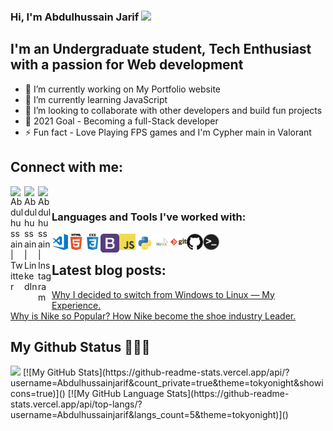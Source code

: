 ### Hi, I'm Abdulhussain Jarif <img src="https://media.giphy.com/media/hvRJCLFzcasrR4ia7z/giphy.gif" width="25px">

## I'm an Undergraduate student, Tech Enthusiast with a passion for Web development
- 🔭 I’m currently working on My Portfolio website
- 🌱 I’m currently learning JavaScript
- 👯 I’m looking to collaborate with other developers and build fun projects
- 🥅 2021 Goal - Becoming a full-Stack developer
- ⚡ Fun fact - Love Playing FPS games and I'm Cypher main in Valorant

## Connect with me:
<!-- [<img align="left" alt="Abdulhussain | Personal Website" width="22px" src="https://raw.githubusercontent.com/iconic/open-iconic/master/svg/globe.svg" />][website] -->
[<img align="left" alt="Abdulhussain | Twitter" width="22px" src="https://www.svgrepo.com/show/157815/twitter.svg" />][twitter]
[<img align="left" alt="Abdulhussain | LinkedIn" width="22px" src="https://www.svgrepo.com/show/157006/linkedin.svg" />][linkedin]
[<img align="left" alt="Abdulhussain | Instagram" width="22px" src="https://www.svgrepo.com/show/111199/instagram.svg" />][instagram]

<br />

### Languages and Tools I've worked with:

<img align="left" alt="Visual Studio Code" width="26px" src="https://raw.githubusercontent.com/github/explore/80688e429a7d4ef2fca1e82350fe8e3517d3494d/topics/visual-studio-code/visual-studio-code.png" />
<img align="left" alt="HTML5" width="26px" src="https://raw.githubusercontent.com/github/explore/80688e429a7d4ef2fca1e82350fe8e3517d3494d/topics/html/html.png" />
<img align="left" alt="CSS3" width="26px" src="https://raw.githubusercontent.com/github/explore/80688e429a7d4ef2fca1e82350fe8e3517d3494d/topics/css/css.png" />
<img align="left" alt="Bootstrap" width="30px" src="https://raw.githubusercontent.com/github/explore/80688e429a7d4ef2fca1e82350fe8e3517d3494d/topics/bootstrap/bootstrap.png" style="max-width:100%;">
<img align="left" alt="JavaScript" width="26px" src="https://raw.githubusercontent.com/github/explore/80688e429a7d4ef2fca1e82350fe8e3517d3494d/topics/javascript/javascript.png" />
<img align="left" alt="Python" width="30px" src="https://raw.githubusercontent.com/github/explore/80688e429a7d4ef2fca1e82350fe8e3517d3494d/topics/python/python.png" style="max-width:100%;">
<img align="left" alt="MySQL" width="26px" src="https://raw.githubusercontent.com/github/explore/80688e429a7d4ef2fca1e82350fe8e3517d3494d/topics/mysql/mysql.png" />
<img align="left" alt="Git" width="26px" src="https://raw.githubusercontent.com/github/explore/80688e429a7d4ef2fca1e82350fe8e3517d3494d/topics/git/git.png" />
<img align="left" alt="GitHub" width="26px" src="https://raw.githubusercontent.com/github/explore/78df643247d429f6cc873026c0622819ad797942/topics/github/github.png" />
<img align="left" alt="Terminal" width="26px" src="https://raw.githubusercontent.com/github/explore/80688e429a7d4ef2fca1e82350fe8e3517d3494d/topics/terminal/terminal.png" />

<br />

<!-- Optional if you have blogs -->
## Latest blog posts:
 <a href='https://imabdulhussain.medium.com/why-i-decided-to-switch-from-windows-to-linux-my-experience-2bce7973fdd5'>Why I decided to switch from Windows to Linux — My Experience.</a> <br>
 <a href='https://imabdulhussain.medium.com/why-is-nike-so-popular-how-nike-become-the-shoe-industry-leader-47a1082a58ea'>Why is Nike so Popular? How Nike become the shoe industry Leader.</a>
<!-- BLOG-POST-LIST:END -->

<!-- This section you create this variables that are used above -->
[website]: https://google.com
[twitter]: https://twitter.com/imAbdulhussain
[linkedin]: https://www.linkedin.com/in/abdulhussainjarif/
[instagram]: https://www.instagram.com/abdulhussain_jarif/

##  My Github Status 👩🏻‍💻
 <img width="48%" src="https://github-readme-streak-stats.herokuapp.com/?user=Abdulhussainjarif" />
[![My GitHub Stats](https://github-readme-stats.vercel.app/api/?username=Abdulhussainjarif&count_private=true&theme=tokyonight&showicons=true)]()
[![My GitHub Language Stats](https://github-readme-stats.vercel.app/api/top-langs/?username=Abdulhussainjarif&langs_count=5&theme=tokyonight)]()

